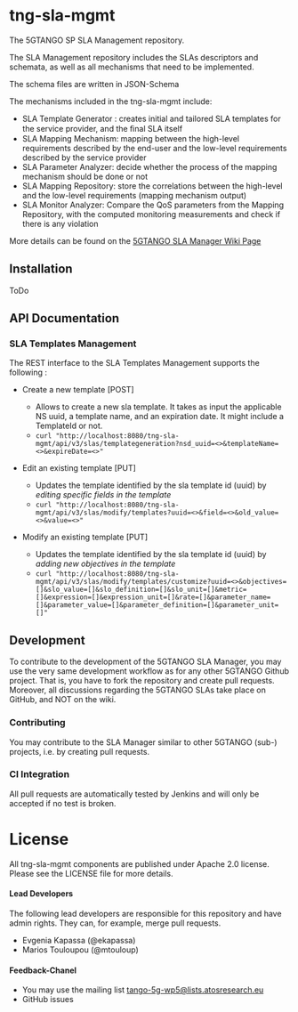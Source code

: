 # tng-sla-mgmt
The 5GTANGO SP SLA Management repository.  

The SLA Management repository includes the SLAs descriptors and schemata, as well as all mechanisms that need to be implemented. 
   
The schema files are written in JSON-Schema      
   
The mechanisms included in the tng-sla-mgmt include:
*  SLA Template Generator : creates initial and tailored SLA templates for the service provider, and the ﬁnal SLA itself
*  SLA Mapping Mechanism:  mapping between the high-level requirements described by the end-user and the low-level requirements described by the service provider
*  SLA Parameter Analyzer: decide whether the process of the mapping mechanism should be done or not
*  SLA Mapping Repository: store the correlations between the high-level and the low-level requirements (mapping mechanism output)
*  SLA Monitor Analyzer: Compare the QoS parameters from the Mapping Repository, with the computed monitoring measurements and check if there is any violation  

More details can be found on the [5GTANGO SLA Manager Wiki Page](https://github.com/sonata-nfv/tng-sla-mgmt/wiki)

## Installation
ToDo

## API Documentation

### SLA Templates Management 
The REST interface to the SLA Templates Management supports the following :
* Create a new template [POST]  
	* Allows to create a new sla template. It takes as input the applicable NS uuid, a template name, and an expiration date. It might include a TemplateId or not.
    * `curl "http://localhost:8080/tng-sla-mgmt/api/v3/slas/templategeneration?nsd_uuid=<>&templateName=<>&expireDate=<>"`
	
* Edit an existing template [PUT]
    * Updates the template identified by the sla template id (uuid) by *editing specific fields in the template*
	* `curl "http://localhost:8080/tng-sla-mgmt/api/v3/slas/modify/templates?uuid=<>&field=<>&old_value=<>&value=<>"`
	
* Modify an existing template [PUT]
    * Updates the template identified by the sla template id (uuid) by *adding new objectives in the template*
	* `curl "http://localhost:8080/tng-sla-mgmt/api/v3/slas/modify/templates/customize?uuid=<>&objectives=[]&slo_value=[]&slo_definition=[]&slo_unit=[]&metric=[]&expression=[]&expression_unit=[]&rate=[]&parameter_name=[]&parameter_value=[]&parameter_definition=[]&parameter_unit=[]"`


## Development

To contribute to the development of the 5GTANGO SLA Manager, you may use the very same development workflow as for any other 5GTANGO Github project. That is, you have to fork the repository and create pull requests. Moreover, all discussions regarding the 5GTANGO SLAs take place on GitHub, and NOT on the wiki.

### Contributing

You may contribute to the SLA Manager similar to other 5GTANGO (sub-) projects, i.e. by creating pull requests.

### CI Integration

All pull requests are automatically tested by Jenkins and will only be accepted if no test is broken.

# License
All tng-sla-mgmt components are published under Apache 2.0 license. Please see the LICENSE file for more details.

#### Lead Developers

The following lead developers are responsible for this repository and have admin rights. They can, for example, merge pull requests.
*  Evgenia Kapassa (@ekapassa)
*  Marios Touloupou (@mtouloup)

####  Feedback-Chanel

* You may use the mailing list tango-5g-wp5@lists.atosresearch.eu   
* GitHub issues

